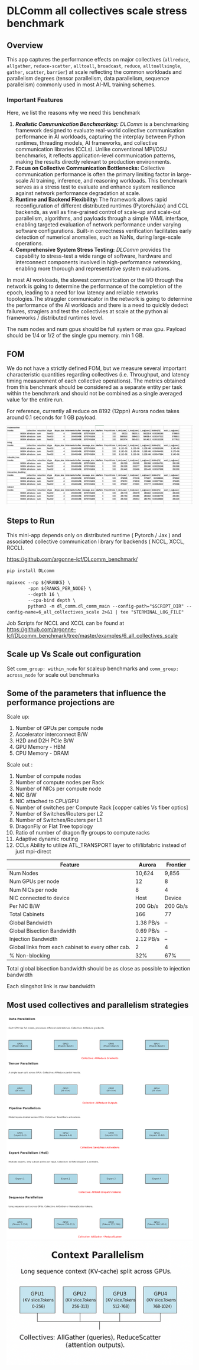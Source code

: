 # DLComm all collectives scale stress benchmark

## Overview

This app captures the performance effects on major collectives (`allreduce`, `allgather`, `reduce-scatter`, `alltoall`, `broadcast`, `reduce`, `alltoallsingle`, `gather`, `scatter`, `barrier`) at scale reflecting the common workloads and parallelism degrees (tensor parallelism, data parallelism, sequence parallelism) commonly used in most AI-ML training schemes.

### Important Features

Here, we list the reasons why we need this benchmark

1. ***Realistic Communication Benchmarking:** DLComm* is a benchmarking framework designed to evaluate real-world collective communication performance in AI workloads, capturing the interplay between Python runtimes, threading models, AI frameworks, and collective communication libraries (CCLs). Unlike conventional MPI/OSU benchmarks, it reflects application-level communication patterns, making the results directly relevant to production environments.
2. **Focus on Collective Communication Bottlenecks:** Collective communication performance is often the primary limiting factor in large-scale AI training, inference, and reasoning workloads. This benchmark serves as a stress test to evaluate and enhance system resilience against network performance degradation at scale.
3. **Runtime and Backend Flexibility:** The framework allows rapid reconfiguration of different distributed runtimes (Pytorch/Jax) and CCL backends, as well as fine-grained control of scale-up and scale-out parallelism, algorithms, and payloads through a simple YAML interface, enabling targeted evaluation of network performance under varying software configurations. Built-in correctness verification facilitates early detection of numerical anomalies, such as NaNs, during large-scale operations.
4. **Comprehensive System Stress Testing:** *DLComm* provides the capability to stress-test a wide range of software, hardware and interconnect components involved in high-performance networking, enabling more thorough and representative system evaluations.

In most AI workloads, the slowest communitcation or the I/O through the network is going to determine the performance of the completion of the epoch, leading to a need for low latency and reliable networks topologies.The straggler communicator in the network is going to determine the performance of the AI workloads and there is a need to quickly dedect failures, straglers and test the collectivies at scale at the python ai frameworks / distributed runtimes level.

The num nodes and num gpus should be full system or max gpu.
Payload should be 1/4 or 1/2 of the single gpu memory. min 1 GB.

## FOM

We do not have a strictly defined FOM, but we measure several important characteristic quantities regarding collectives (i.e. Throughput, and latency timing measurement of each collective operations). The metrics obtained from this benchmark should be considered as a separate entity per task within the benchmark and should not be combined as a single averaged value for the entire run.

For reference, currently all reduce on 8192 (12ppn) Aurora nodes takes around 0.1 seconds for 1 GB payload.

![aurora_results](aurora_results.png) 


## Steps to Run

This mini-app depends only on distributed runtime ( Pytorch / Jax ) and associated collective communication library for backends ( NCCL, XCCL, RCCL).

https://github.com/argonne-lcf/DLcomm_benchmark/

```
pip install DLcomm

mpiexec --np ${NRANKS} \
        -ppn ${RANKS_PER_NODE} \
        --depth 16 \
        --cpu-bind depth \
        python3 -m dl_comm.dl_comm_main --config-path="$SCRIPT_DIR" --config-name=6_all_collectives_scale 2>&1 | tee "$TERMINAL_LOG_FILE"

```

Job Scripts for NCCL and XCCL can be found at https://github.com/argonne-lcf/DLcomm_benchmark/tree/master/examples/6_all_collectives_scale 


## Scale up Vs Scale out configuration

Set `comm_group: within_node` for scaleup benchmarks and `comm_group: across_node` for scale out benchmarks

## Some of the parameters that influence the performance projections are

Scale up:

1. Number of GPUs per compute node
2. Accelerator interconnect B/W
3. H2D and D2H PCIe B/W
4. GPU Memory - HBM
5. CPU Memory - DRAM

Scale out :

1. Number of compute nodes
2. Number of compute nodes per Rack
3. Number of NICs per compute node
4. NIC B/W
5. NIC attached to CPU/GPU
6. Number of switches per Compute Rack [copper cables Vs fiber optics]
7. Number of Switches/Routers per L2
8. Number of Switches/Routers per L1
9. DragonFly or Flat Tree topology
10. Ratio of number of dragon fly groups to compute racks
11. Adaptive dynamic routing
12. CCLs Ability to utilize ATL_TRANSPORT layer to ofi/libfabric instead of just mpi-direct

| Feature                                             | Aurora      | Frontier   |
|-----------------------------------------------------|-------------|------------|
| Num Nodes                                           | 10,624      | 9,856      |
| Num GPUs per node                                   | 12          | 8          |
| Num NICs per node                                   | 8           | 4          |
| NIC connected to device                             | Host        | Device     |
| Per NIC B/W                                         | 200 Gb/s    | 200 Gb/s   |
| Total Cabinets                                      | 166         | 77         |
| Global Bandwidth                                    | 1.38 PB/s   | –          |
| Global Bisection Bandwidth                          | 0.69 PB/s   | –          |
| Injection Bandwidth                                 | 2.12 PB/s   | –          |
| Global links from each cabinet to every other cab.  | 2           | 4          |
| % Non-blocking                                      | 32%         | 67%        |

Total global bisection bandwidth should be as close as possible to injection bandwidth

 
Each slingshot link is raw bandwidth

## Most used collectives and parallelism strategies

![frequent_collectives](frequent_collectives.png)
![context_parallelism](context_parallelism.png)

